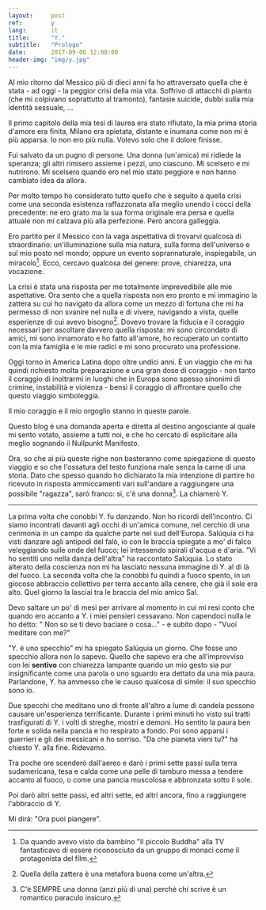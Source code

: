 ```yaml
---
layout:     post
ref:		y
lang: 		it
title:      "Y."
subtitle:   "Prologo"
date:       2017-09-06 12:00:00
header-img: "img/y.jpg"
---
```


Al mio ritorno dal Messico più di dieci anni fa ho attraversato quella che è stata - ad oggi - la peggior crisi della mia vita. Soffrivo di attacchi di pianto (che mi colpivano soprattutto al tramonto), fantasie suicide, dubbi sulla mia identità sessuale, ...

Il primo capitolo della mia tesi di laurea era stato rifiutato, la mia prima storia d'amore era finita, Milano era spietata, distante e inumana come non mi è più apparsa. Io non ero più nulla. Volevo solo che il dolore finisse.

Fui salvato da un pugno di persone. Una donna (un'amica) mi ridiede la speranza; gli altri rimisero assieme i pezzi, uno ciascuno. Mi scelsero e mi nutrirono. Mi scelsero quando ero nel mio stato peggiore e non hanno cambiato idea da allora.

Per molto tempo ho considerato tutto quello che è seguito a quella crisi come una seconda esistenza raffazzonata alla meglio unendo i cocci della precedente: ne ero grato ma la sua forma originale era persa e quella attuale non mi calzava più alla perfezione. Però ancora galleggia.

Ero partito per il Messico con la vaga aspettativa di trovarvi qualcosa di straordinario: un'illuminazione sulla mia natura, sulla forma dell'universo e sul mio posto nel mondo; oppure un evento soprannaturale, inspiegabile, un miracolo[^1]. Ecco, cercavo qualcosa del genere: prove, chiarezza, una vocazione.

La crisi è stata una risposta per me totalmente imprevedibile alle mie aspettative. Ora sento che a quella risposta non ero pronto e mi immagino la zattera su cui ho navigato da allora come un mezzo di fortuna che mi ha permesso di non svanire nel nulla e di vivere, navigando a vista, quelle esperienze di cui avevo bisogno[^2]. Dovevo trovare la fiducia e il coraggio necessari per ascoltare davvero quella risposta: mi sono circondato di amici, mi sono innamorato e ho fatto all'amore, ho recuperato un contatto con la mia famiglia e le mie radici e mi sono procurato una professione.

Oggi torno in America Latina dopo oltre undici anni. È un viaggio che mi ha quindi richiesto molta preparazione e una gran dose di coraggio - non tanto il coraggio di inoltrarmi in luoghi che in Europa sono spesso sinonimi di crimine, instabilità e violenza - bensì il coraggio di affrontare quello che questo viaggio simboleggia.

Il mio coraggio e il mio orgoglio stanno in queste parole. 

Questo blog è una domanda aperta e diretta al destino angosciante al quale mi sento votato, assieme a tutti noi, e che ho cercato di esplicitare alla meglio sognando il Nullpunkt Manifesto.

Ora, so che ai più queste righe non basteranno come spiegazione di questo viaggio e so che l'ossatura del testo funziona male senza la carne di una storia. Dato che spesso quando ho dichiarato la mia intenzione di partire ho ricevuto in risposta ammiccamenti vari sull'andare a raggiungere una possibile "ragazza", sarò franco: si, c'è una donna[^3]. La chiamerò Y.

***

La prima volta che conobbi Y. fu danzando. Non ho ricordi dell'incontro. Ci siamo incontrati davanti agli occhi di un'amica comune, nel cerchio di una cerimonia in un campo da qualche parte nel sud dell'Europa. Salúquia ci ha visti danzare agli antipodi del falò, io con le braccia spiegate a mo' di falco veleggiando sulle onde del fuoco; lei intessendo spirali d'acqua e d'aria. "Vi ho sentiti uno nella danza dell'altra" ha raccontato Salúquia.
Lo stato alterato della coscienza non mi ha lasciato nessuna immagine di Y. al di là del fuoco. La seconda volta che la conobbi fu quindi a fuoco spento, in un giocoso abbraccio collettivo per terra accanto alla cenere, che già il sole era alto. Quel giorno la lasciai tra le braccia del mio amico Sal.

Devo saltare un po' di mesi per arrivare al momento in cui mi resi conto che quando ero accanto a Y. i miei pensieri cessavano. Non capendoci nulla le ho detto: " Non so se ti devo baciare o cosa..." - e subito dopo - "Vuoi meditare con me?"

"Y. é uno specchio" mi ha spiegato Salúquia un giorno. Che fosse uno specchio allora non lo sapevo. Quello che sapevo era che all'improvviso con lei **sentivo** con chiarezza lampante quando un mio gesto sia pur insignificante come una parola o uno sguardo era dettato da una mia paura. Parlandone, Y. ha ammesso che le causo qualcosa di simile: il suo specchio sono io.

Due specchi che meditano uno di fronte all'altro a lume di candela possono causare un'esperienza terrificante. Durante i primi minuti ho visto sui tratti trasfigurati di Y. i volti di streghe, mostri e demoni. Ho sentito la paura ben forte e solida nella pancia e ho respirato a fondo. Poi sono apparsi i guerrieri e gli dei messicani e ho sorriso.
"Da che pianeta vieni tu?" ha chiesto Y. alla fine. Ridevamo.

Tra poche ore scenderò dall'aereo e darò i primi sette passi sulla terra sudamericana, tesa e calda come una pelle di tamburo messa a tendere accanto al fuoco, o come una pancia muscolosa e abbronzata sotto il sole.

Poi darò altri sette passi, ed altri sette, ed altri ancora, fino a raggiungere l'abbraccio di Y.

Mi dirà: "Ora puoi piangere".

[^1]: Da quando avevo visto da bambino "Il piccolo Buddha" alla TV fantasticavo di essere riconosciuto da un gruppo di monaci come il protagonista del film.

[^2]: Quella della zattera è una metafora buona come un'altra.

[^3]: C'è SEMPRE una donna (anzi più di una) perchè chi scrive è un romantico paraculo insicuro.